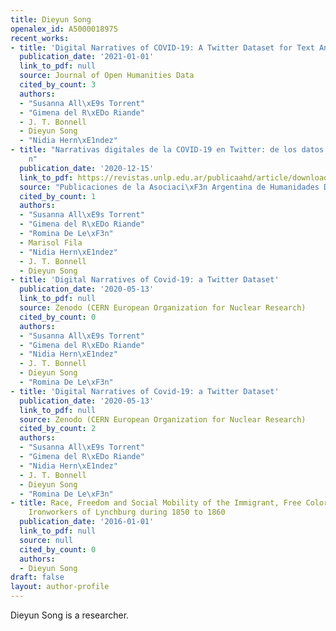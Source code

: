 ```yaml
---
title: Dieyun Song
openalex_id: A5000018975
recent_works:
- title: 'Digital Narratives of COVID-19: A Twitter Dataset for Text Analysis in Spanish'
  publication_date: '2021-01-01'
  link_to_pdf: null
  source: Journal of Open Humanities Data
  cited_by_count: 3
  authors:
  - "Susanna All\xE9s Torrent"
  - "Gimena del R\xEDo Riande"
  - J. T. Bonnell
  - Dieyun Song
  - "Nidia Hern\xE1ndez"
- title: "Narrativas digitales de la COVID-19 en Twitter: de los datos a la interpretaci\xF3\
    n"
  publication_date: '2020-12-15'
  link_to_pdf: https://revistas.unlp.edu.ar/publicaahd/article/download/13771/13037
  source: "Publicaciones de la Asociaci\xF3n Argentina de Humanidades Digitales"
  cited_by_count: 1
  authors:
  - "Susanna All\xE9s Torrent"
  - "Gimena del R\xEDo Riande"
  - "Romina De Le\xF3n"
  - Marisol Fila
  - "Nidia Hern\xE1ndez"
  - J. T. Bonnell
  - Dieyun Song
- title: 'Digital Narratives of Covid-19: a Twitter Dataset'
  publication_date: '2020-05-13'
  link_to_pdf: null
  source: Zenodo (CERN European Organization for Nuclear Research)
  cited_by_count: 0
  authors:
  - "Susanna All\xE9s Torrent"
  - "Gimena del R\xEDo Riande"
  - "Nidia Hern\xE1ndez"
  - J. T. Bonnell
  - Dieyun Song
  - "Romina De Le\xF3n"
- title: 'Digital Narratives of Covid-19: a Twitter Dataset'
  publication_date: '2020-05-13'
  link_to_pdf: null
  source: Zenodo (CERN European Organization for Nuclear Research)
  cited_by_count: 2
  authors:
  - "Susanna All\xE9s Torrent"
  - "Gimena del R\xEDo Riande"
  - "Nidia Hern\xE1ndez"
  - J. T. Bonnell
  - Dieyun Song
  - "Romina De Le\xF3n"
- title: Race, Freedom and Social Mobility of the Immigrant, Free Colored, and White
    Ironworkers of Lynchburg during 1850 to 1860
  publication_date: '2016-01-01'
  link_to_pdf: null
  source: null
  cited_by_count: 0
  authors:
  - Dieyun Song
draft: false
layout: author-profile
---
```


Dieyun Song is a researcher.
